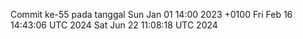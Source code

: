 Commit ke-55 pada tanggal Sun Jan 01 14:00 2023 +0100
Fri Feb 16 14:43:06 UTC 2024
Sat Jun 22 11:08:18 UTC 2024
